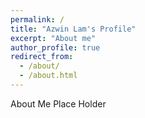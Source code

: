 ```yaml
---
permalink: /
title: "Azwin Lam's Profile"
excerpt: "About me"
author_profile: true
redirect_from: 
  - /about/
  - /about.html
---
```


About Me Place Holder
